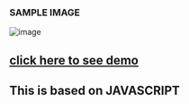 ### SAMPLE IMAGE
![image](https://user-images.githubusercontent.com/40564824/92457636-137bba00-f1e2-11ea-87f3-55777dca185a.png)
## [click here to see demo]( https://dreamy-stonebraker-9e2cd0.netlify.app/ )
## This is based on JAVASCRIPT
